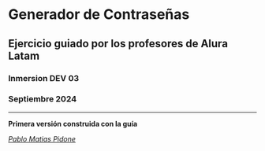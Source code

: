 # Generador de Contraseñas

## Ejercicio guiado por los profesores de Alura Latam
### Inmersion DEV 03
### Septiembre 2024
__________________

**Primera versión construida con la guía**


_[Pablo Matias Pidone](mailto:pablomatias.ph@gmail.com)_